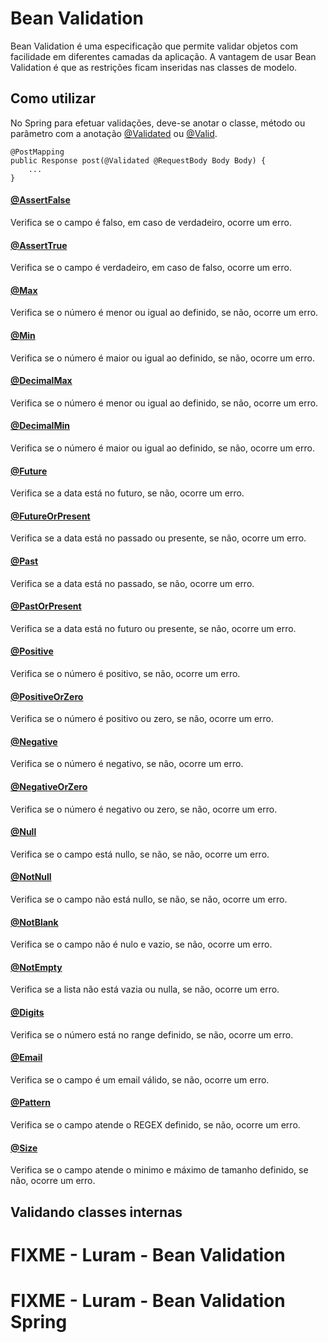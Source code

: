 # Bean Validation

Bean Validation é uma especificação que permite validar objetos com facilidade em diferentes camadas da aplicação. 
A vantagem de usar Bean Validation é que as restrições ficam inseridas nas classes de modelo.

## Como utilizar

No Spring para efetuar validações, deve-se anotar o classe, método ou parâmetro com a anotação 
[@Validated](https://docs.spring.io/spring/docs/current/javadoc-api/org/springframework/validation/annotation/Validated.html)
ou [@Valid](https://docs.oracle.com/javaee/7/api/javax/validation/Valid.html).

```
@PostMapping
public Response post(@Validated @RequestBody Body Body) {
    ...
}
```

#### [@AssertFalse](https://javaee.github.io/javaee-spec/javadocs/javax/validation/constraints/AssertFalse.html)

Verifica se o campo é falso, em caso de verdadeiro, ocorre um erro.

#### [@AssertTrue](https://javaee.github.io/javaee-spec/javadocs/javax/validation/constraints/AssertTrue.html)

Verifica se o campo é verdadeiro, em caso de falso, ocorre um erro.

#### [@Max](https://javaee.github.io/javaee-spec/javadocs/javax/validation/constraints/Max.html)

Verifica se o número é menor ou igual ao definido, se não, ocorre um erro.

#### [@Min](https://javaee.github.io/javaee-spec/javadocs/javax/validation/constraints/Min.html)

Verifica se o número é maior ou igual ao definido, se não, ocorre um erro.

#### [@DecimalMax](https://javaee.github.io/javaee-spec/javadocs/javax/validation/constraints/DecimalMax.html)

Verifica se o número é menor ou igual ao definido, se não, ocorre um erro.

#### [@DecimalMin](https://javaee.github.io/javaee-spec/javadocs/javax/validation/constraints/DecimalMin.html)

Verifica se o número é maior ou igual ao definido, se não, ocorre um erro.

#### [@Future](https://javaee.github.io/javaee-spec/javadocs/javax/validation/constraints/Future.html)

Verifica se a data está no futuro, se não, ocorre um erro.

#### [@FutureOrPresent](https://javaee.github.io/javaee-spec/javadocs/javax/validation/constraints/FutureOrPresent.html)

Verifica se a data está no passado ou presente, se não, ocorre um erro.

#### [@Past](https://javaee.github.io/javaee-spec/javadocs/javax/validation/constraints/Past.html)

Verifica se a data está no passado, se não, ocorre um erro.

#### [@PastOrPresent](https://javaee.github.io/javaee-spec/javadocs/javax/validation/constraints/PastOrPresent.html)

Verifica se a data está no futuro ou presente, se não, ocorre um erro.

#### [@Positive](https://javaee.github.io/javaee-spec/javadocs/javax/validation/constraints/Positive.html)

Verifica se o número é positivo, se não, ocorre um erro.

#### [@PositiveOrZero](https://javaee.github.io/javaee-spec/javadocs/javax/validation/constraints/PositiveOrZero.html)

Verifica se o número é positivo ou zero, se não, ocorre um erro.

#### [@Negative](https://javaee.github.io/javaee-spec/javadocs/javax/validation/constraints/Negative.html)

Verifica se o número é negativo, se não, ocorre um erro.

#### [@NegativeOrZero](https://javaee.github.io/javaee-spec/javadocs/javax/validation/constraints/NegativeOrZero.html)

Verifica se o número é negativo ou zero, se não, ocorre um erro.

#### [@Null](https://javaee.github.io/javaee-spec/javadocs/javax/validation/constraints/Null.html)

Verifica se o campo está nullo, se não, se não, ocorre um erro.

#### [@NotNull](https://javaee.github.io/javaee-spec/javadocs/javax/validation/constraints/NotNull.html)

Verifica se o campo não está nullo, se não, se não, ocorre um erro.

#### [@NotBlank](https://javaee.github.io/javaee-spec/javadocs/javax/validation/constraints/NotBlank.html)

Verifica se o campo não é nulo e vazio, se não, ocorre um erro.

#### [@NotEmpty](https://javaee.github.io/javaee-spec/javadocs/javax/validation/constraints/NotEmpty.html)

Verifica se a lista não está vazia ou nulla, se não, ocorre um erro.

#### [@Digits](https://javaee.github.io/javaee-spec/javadocs/javax/validation/constraints/Digits.html)

Verifica se o número está no range definido, se não, ocorre um erro.

#### [@Email](https://javaee.github.io/javaee-spec/javadocs/javax/validation/constraints/Email.html)

Verifica se o campo é um email válido, se não, ocorre um erro.

#### [@Pattern](https://javaee.github.io/javaee-spec/javadocs/javax/validation/constraints/Pattern.html)

Verifica se o campo atende o REGEX definido, se não, ocorre um erro.

#### [@Size](https://javaee.github.io/javaee-spec/javadocs/javax/validation/constraints/Size.html)

Verifica se o campo atende o minimo e máximo de tamanho definido, se não, ocorre um erro.

## Validando classes internas

# FIXME - Luram - Bean Validation
# FIXME - Luram - Bean Validation Spring